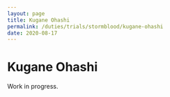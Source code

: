 ```yaml
---
layout: page
title: Kugane Ohashi
permalink: /duties/trials/stormblood/kugane-ohashi
date: 2020-08-17
---
```


# Kugane Ohashi

Work in progress.
